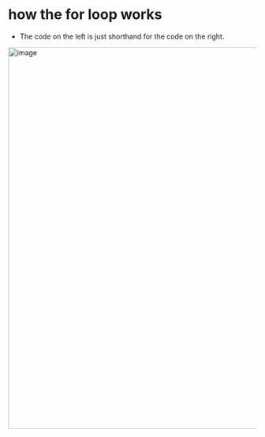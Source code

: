 # how the for loop works 
* The code on the left is just shorthand for the code on the right. 
<img width="774" alt="image" src="https://user-images.githubusercontent.com/118059669/220510284-b4ff9442-ab53-4be1-ad98-fa6845a85219.png">

